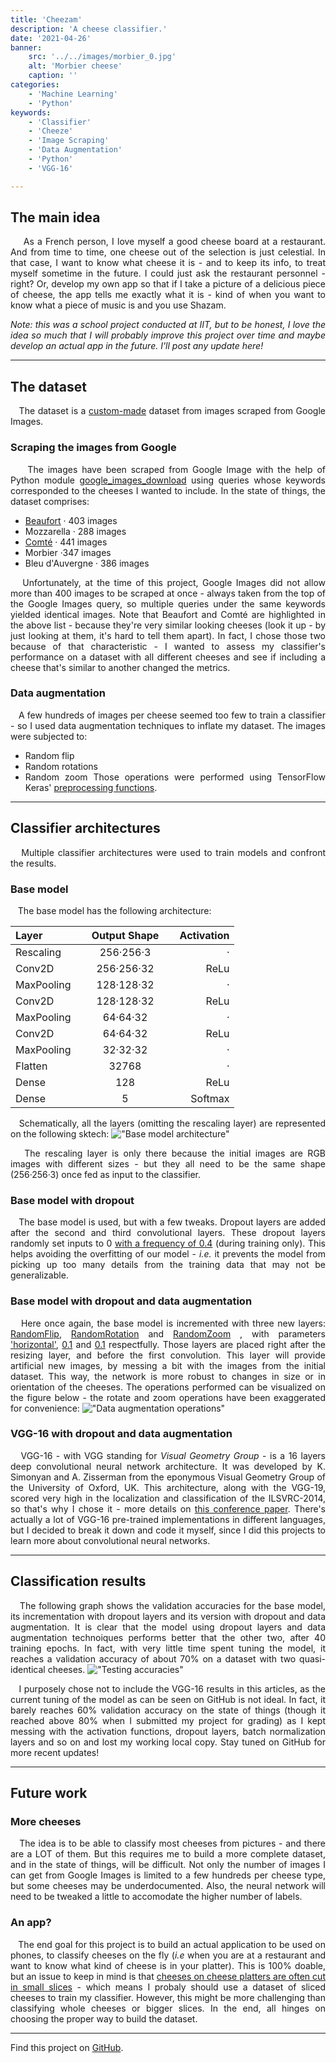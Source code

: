 ```yaml
---
title: 'Cheezam'
description: 'A cheese classifier.'
date: '2021-04-26'
banner:
    src: '../../images/morbier_0.jpg'
    alt: 'Morbier cheese'
    caption: ''
categories:
    - 'Machine Learning'
    - 'Python'
keywords:
    - 'Classifier'
    - 'Cheeze'
    - 'Image Scraping'
    - 'Data Augmentation'
    - 'Python'
    - 'VGG-16'

---
```


<!--**bold**
    *italics*
    ## headline
    ### subheadline
    #### subsubheadline -->
<div style="text-align: justify">

## The main idea
&nbsp;&nbsp;&nbsp; As a French person, I love myself a good cheese board at a restaurant. And from time to time, one cheese out of the selection is just celestial. In that case, I want to know what cheese it is - and to keep its info, to treat myself sometime in the future. I could just ask the restaurant personnel - right? Or, develop my own app so that if I take a picture of a delicious piece of cheese, the app tells me exactly what it is - kind of when you want to know what a piece of music is and you use Shazam.

*Note: this was a school project conducted at IIT, but to be honest, I love the idea so much that I will probably improve this project over time and maybe develop an actual app in the future. I'll post any update here!*

___

## The dataset
&nbsp;&nbsp;&nbsp;The dataset is a <u>custom-made</u> dataset from images scraped from Google Images. 
### Scraping the images from Google
&nbsp;&nbsp;&nbsp; The images have been scraped from Google Image with the help of Python module <a href = "https://github.com/hardikvasa/google-images-download" target = "_blank">google_images_download</a> using queries whose keywords corresponded to the cheeses I wanted to include. In the state of things, the dataset comprises:
- <u>Beaufort</u> · 403 images
- Mozzarella · 288 images
- <u>Comté</u> · 441 images
- Morbier ·347 images
- Bleu d'Auvergne · 386 images

&nbsp;&nbsp;&nbsp;Unfortunately, at the time of this project, Google Images did not allow more than 400 images to be scraped at once - always taken from the top of the Google Images query, so multiple queries under the same keywords yielded identical images. 
Note that Beaufort and Comté are highlighted in the above list - because they're very similar looking cheeses (look it up - by just looking at them, it's hard to tell them apart). In fact, I chose those two because of that characteristic - I wanted to assess my classifier's performance on a dataset with all different cheeses and see if including a cheese that's similar to another changed the metrics. 
### Data augmentation
&nbsp;&nbsp;&nbsp;A few hundreds of images per cheese seemed too few to train a classifier - so I used data augmentation techniques to inflate my dataset. The images were subjected to:
- Random flip
- Random rotations
- Random zoom
Those operations were performed using TensorFlow Keras' <a href = "https://www.tensorflow.org/api_docs/python/tf/keras/layers/experimental/preprocessing" target="_blank">preprocessing functions</a>. 
___

## Classifier architectures
&nbsp;&nbsp;&nbsp;Multiple classifier architectures were used to train models and confront the results. 
### Base model
&nbsp;&nbsp;&nbsp;The base model has the following architecture:
<div align="center">

| **Layer** | &nbsp;&nbsp;&nbsp; **Output Shape** &nbsp;&nbsp;&nbsp;| **Activation** |
| :-------- | :--------------: | -------------: | 
| Rescaling | 256·256·3  | · |
| Conv2D | 256·256·32 | ReLu |
| MaxPooling | 128·128·32 | · |
| Conv2D | 128·128·32 | ReLu |
| MaxPooling | 64·64·32 | · |
| Conv2D | 64·64·32 | ReLu |
| MaxPooling | 32·32·32 | · |
| Flatten | 32768 | · |
| Dense | 128 | ReLu |
| Dense | 5 | Softmax |

</div>

&nbsp;&nbsp;&nbsp;Schematically, all the layers (omitting the rescaling layer) are represented on the following sktech:
!["Base model architecture"](../../images/cheezam-baseNetwork.png "Figure - Base network architecture")

&nbsp;&nbsp;&nbsp;The rescaling layer is only there because the initial images are RGB images with different sizes - but they all need to be the same shape (256·256·3) once fed as input to the classifier.

### Base model with dropout
&nbsp;&nbsp;&nbsp;The base model is used, but with a few tweaks. Dropout layers are added after the second and third convolutional layers. These dropout layers randomly set inputs to 0 <u>with a frequency of 0.4</u> (during training only). This helps avoiding the overfitting of our model - *i.e.* it prevents the model from picking up too many details from the training data that may not be generalizable. 


### Base model with dropout and data augmentation
&nbsp;&nbsp;&nbsp;Here once again, the base model is incremented with three new layers: <u>RandomFlip</u>, <u>RandomRotation</u> and <u>RandomZoom</u> , with parameters <u>'horizontal'</u>, <u>0.1</u> and <u>0.1</u> respectfully. Those layers are placed right after the resizing layer, and before the first convolution. This layer will provide artificial new images, by messing a bit with the images from the initial dataset. This way, the network is more robust to changes in size or in orientation of the cheeses. The operations performed can be visualized on the figure below - the rotate and zoom operations have been exaggerated for convenience: 
!["Data augmentation operations"](../../images/cheezam-dataAugmentation.png "Figure - Data augmentation operations")

### VGG-16 with dropout and data augmentation
&nbsp;&nbsp;&nbsp;VGG-16 - with VGG standing for *Visual Geometry Group* - is a 16 layers deep convolutional neural network architecture. It was developed by K. Simonyan and A. Zisserman from the eponymous Visual Geometry Group of the University of Oxford, UK. This architecture, along with the VGG-19, scored very high in the localization and classification of the ILSVRC-2014, so that's why I chose it - more details on <a href = "https://www.robots.ox.ac.uk/~vgg/research/very_deep/" target = "_blank">this conference paper</a>. There's actually a lot of VGG-16 pre-trained implementations in different languages, but I decided to break it down and code it myself, since I did this projects to learn more about convolutional neural networks.
___
## Classification results
&nbsp;&nbsp;&nbsp;The following graph shows the validation accuracies for the base model, its incrementation with dropout layers and its version with dropout and data augmentation. It is clear that the model using dropout layers and data augmentation technoiques performs better that the other two, after 40 training epochs. In fact, with very little time spent tuning the model, it reaches a validation accuracy of about 70% on a dataset with two quasi-identical cheeses. 
!["Testing accuracies"](../../images/cheezam-cnn4.png "Figure - Validation accuracies")

&nbsp;&nbsp;&nbsp;I purposely chose not to include the VGG-16 results in this articles, as the current tuning of the model as can be seen on GitHub is not ideal. In fact, it barely reaches 60% validation accuracy on the state of things (though it reached above 80% when I submitted my project for grading) as I kept messing with the activation functions, dropout layers, batch normalization layers and so on and lost my working local copy. Stay tuned on GitHub for more recent updates!
___

## Future work
### More cheeses 
&nbsp;&nbsp;&nbsp;The idea is to be able to classify most cheeses from pictures - and there are a LOT of them. But this requires me to build a more complete dataset, and in the state of things, will be difficult. Not only the number of images I can get from Google Images is limited to a few hundreds per cheese type, but some cheeses may be underdocumented. Also, the neural network will need to be tweaked a little to accomodate the higher number of labels.

### An app?
&nbsp;&nbsp;&nbsp;The end goal for this project is to build an actual application to be used on phones, to classify cheeses on the fly (*i.e* when you are at a restaurant and want to know what kind of cheese is in your platter). This is 100% doable, but an issue to keep in mind is that <u>cheeses on cheese platters are often cut in small slices</u> - which means I probaly should use a dataset of sliced cheeses to train my classifier. However, this might be more challenging than classifying whole cheeses or bigger slices. In the end, all hinges on choosing the proper way to build the dataset. 

___

Find this project on <a href = "https://github.com/niwya/cheezam">GitHub</a>.
</div>
